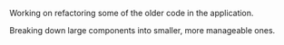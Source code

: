 Working on refactoring some of the older code in the application.

Breaking down large components into smaller, more manageable ones.